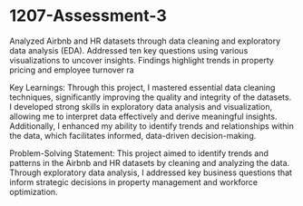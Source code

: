 # 1207-Assessment-3
Analyzed Airbnb and HR datasets through data cleaning and exploratory data analysis (EDA). Addressed ten key questions using various visualizations to uncover insights. Findings highlight trends in property pricing and employee turnover ra

Key Learnings:
Through this project, I mastered essential data cleaning techniques, significantly improving the quality and integrity of the datasets. I developed strong skills in exploratory data analysis and visualization, allowing me to interpret data effectively and derive meaningful insights. Additionally, I enhanced my ability to identify trends and relationships within the data, which facilitates informed, data-driven decision-making.

Problem-Solving Statement:
This project aimed to identify trends and patterns in the Airbnb and HR datasets by cleaning and analyzing the data. Through exploratory data analysis, I addressed key business questions that inform strategic decisions in property management and workforce optimization.
